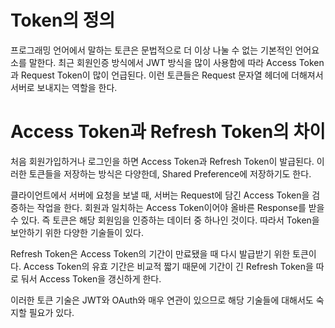 # Token의 정의

프로그래밍 언어에서 말하는 토큰은 문법적으로 더 이상 나눌 수 없는 기본적인 언어요소를 말한다. 최근 회원인증 방식에서 JWT 방식을 많이 사용함에 따라 Access Token과 Request Token이 많이 언급된다. 이런 토큰들은 Request 문자열 헤더에 더해져서 서버로 보내지는 역할을 한다.

# Access Token과 Refresh Token의 차이

처음 회원가입하거나 로그인을 하면 Access Token과 Refresh Token이 발급된다. 이러한 토큰들을 저장하는 방식은 다양한데, Shared Preference에 저장하기도 한다.

클라이언트에서 서버에 요청을 보낼 때, 서버는 Request에 담긴 Access Token을 검증하는 작업을 한다. 회원과 일치하는 Access Token이어야 올바른 Response를 받을 수 있다. 즉 토큰은 해당 회원임을 인증하는 데이터 중 하나인 것이다. 따라서 Token을 보안하기 위한 다양한 기술들이 있다.

Refresh Token은 Access Token의 기간이 만료됐을 때 다시 발급받기 위한 토큰이다. Access Token의 유효 기간은 비교적 짧기 때문에 기간이 긴 Refresh Token을 따로 둬서 Access Token을 갱신하게 한다.

이러한 토큰 기술은 JWT와 OAuth와 매우 연관이 있으므로 해당 기술들에 대해서도 숙지할 필요가 있다.